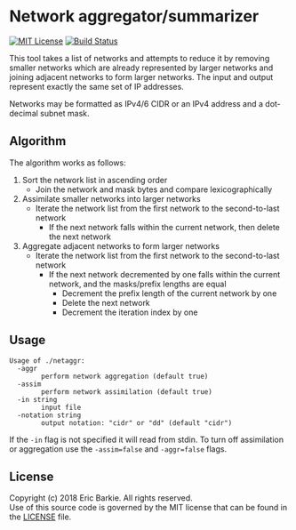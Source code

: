 # Network aggregator/summarizer

[![MIT License](https://img.shields.io/badge/license-MIT-blue.svg?style=flat)](http://choosealicense.com/licenses/mit/)
[![Build Status](https://travis-ci.org/ebarkie/netaggr.svg?branch=master)](https://travis-ci.org/ebarkie/netaggr)

This tool takes a list of networks and attempts to reduce it by removing smaller networks
which are already represented by larger networks and joining adjacent networks to form
larger networks.  The input and output represent exactly the same set of IP addresses.

Networks may be formatted as IPv4/6 CIDR or an IPv4 address and a dot-decimal subnet mask.

## Algorithm

The algorithm works as follows:

1. Sort the network list in ascending order
   - Join the network and mask bytes and compare lexicographically
2. Assimilate smaller networks into larger networks
   - Iterate the network list from the first network to the second-to-last network
      - If the next network falls within the current network, then delete the next network
3. Aggregate adjacent networks to form larger networks
   - Iterate the network list from the first network to the second-to-last network
      - If the next network decremented by one falls within the current network, and the
        masks/prefix lengths are equal
         - Decrement the prefix length of the current network by one
         - Delete the next network
         - Decrement the iteration index by one

## Usage

```
Usage of ./netaggr:
  -aggr
    	perform network aggregation (default true)
  -assim
    	perform network assimilation (default true)
  -in string
    	input file
  -notation string
    	output notation: "cidr" or "dd" (default "cidr")
```

If the `-in` flag is not specified it will read from stdin. To turn off assimilation or
aggregation use the `-assim=false` and `-aggr=false` flags.

## License

Copyright (c) 2018 Eric Barkie. All rights reserved.  
Use of this source code is governed by the MIT license
that can be found in the [LICENSE](LICENSE) file.
